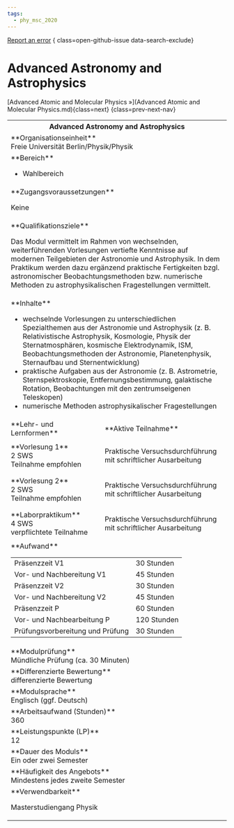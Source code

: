 ```yaml
---
tags:
  - phy_msc_2020
---
```

[Report an error](https://github.com/SGSSGene/FUB-SUP/issues/new?title=Error%20in%20%22Advanced%20Astronomy%20and%20Astrophysics%22&body=There%20seems%20to%20be%20an%20error%20in%20module%20%22Advanced%20Astronomy%20and%20Astrophysics%22%2E%0A%0A%3CDescribe%20here%20a%20slightly%20more%20detailed%20description%20of%20what%20is%20wrong%3E&labels=bug)
{ class=open-github-issue data-search-exclude}

# Advanced Astronomy and Astrophysics


[Advanced Atomic and Molecular Physics »](Advanced Atomic and Molecular Physics.md){class=next}
{class=prev-next-nav}

<table markdown id="moduledesc">
<tr markdown class="moduledesc_head"><th colspan="2">Advanced Astronomy and Astrophysics </th></tr>
<tr markdown><td colspan="2">**Organisationseinheit**   <br>Freie Universität Berlin/Physik/Physik</td></tr>

<tr markdown><td colspan="2">**Bereich**<br>


- Wahlbereich

</td></tr>

<tr markdown><td colspan="2">**Zugangsvoraussetzungen** <br>

Keine


</td></tr>
<tr markdown><td colspan="2">**Qualifikationsziele**    <br>

Das Modul vermittelt im Rahmen von wechselnden, weiterführenden Vorlesungen
vertiefte Kenntnisse auf modernen Teilgebieten der Astronomie und
Astrophysik. In dem Praktikum werden dazu ergänzend praktische Fertigkeiten
bzgl. astronomischer Beobachtungsmethoden bzw. numerische Methoden zu
astrophysikalischen Fragestellungen vermittelt.


</td></tr>
<tr markdown><td colspan="2">**Inhalte**                <br>

- wechselnde Vorlesungen zu unterschiedlichen Spezialthemen aus der
  Astronomie und Astrophysik (z. B. Relativistische Astrophysik, Kosmologie,
  Physik der Sternatmosphären, kosmische Elektrodynamik, ISM,
  Beobachtungsmethoden der Astronomie, Planetenphysik, Sternaufbau und
  Sternentwicklung)
- praktische Aufgaben aus der Astronomie (z. B. Astrometrie,
  Sternspektroskopie, Entfernungsbestimmung, galaktische Rotation,
  Beobachtungen mit den zentrumseigenen Teleskopen)
- numerische Methoden astrophysikalischer Fragestellungen


</td></tr>

<tr markdown><td>**Lehr- und Lernformen**</td><td>**Aktive Teilnahme**</td></tr>
<tr markdown><td> **Vorlesung 1** <br>2 SWS <br> Teilnahme empfohlen</td><td>

Praktische Versuchsdurchführung mit schriftlicher Ausarbeitung
</td></tr>
<tr markdown><td> **Vorlesung 2** <br>2 SWS <br> Teilnahme empfohlen</td><td>

Praktische Versuchsdurchführung mit schriftlicher Ausarbeitung
</td></tr>
<tr markdown><td> **Laborpraktikum** <br>4 SWS <br> verpflichtete Teilnahme</td><td>

Praktische Versuchsdurchführung mit schriftlicher Ausarbeitung
</td></tr>
<tr markdown><td colspan="2">**Aufwand**                <br>
<table class="aufwand_table">
<tr><td>Präsenzzeit V1</td><td>30 Stunden</td></tr>
<tr><td>Vor- und Nachbereitung V1</td><td>45 Stunden</td></tr>
<tr><td>Präsenzzeit V2</td><td>30 Stunden</td></tr>
<tr><td>Vor- und Nachbereitung V2</td><td>45 Stunden</td></tr>
<tr><td>Präsenzzeit P</td><td>60 Stunden</td></tr>
<tr><td>Vor- und Nachbearbeitung P</td><td>120 Stunden</td></tr>
<tr><td>Prüfungsvorbereitung und Prüfung</td><td>30 Stunden</td></tr>
</table>

</td></tr>
<tr markdown><td colspan="2">**Modulprüfung**             <br>Mündliche Prüfung (ca. 30 Minuten)


</td></tr>
<tr markdown><td colspan="2">**Differenzierte Bewertung** <br>differenzierte Bewertung

</td></tr>
<tr markdown><td colspan="2">**Modulsprache**             <br>Englisch (ggf. Deutsch)</td></tr>
<tr markdown><td colspan="2">**Arbeitsaufwand (Stunden)** <br>360</td></tr>
<tr markdown><td colspan="2">**Leistungspunkte (LP)**     <br>12</td></tr>
<tr markdown><td colspan="2">**Dauer des Moduls**         <br>Ein oder zwei Semester</td></tr>
<tr markdown><td colspan="2">**Häufigkeit des Angebots**  <br>Mindestens jedes zweite Semester</td></tr>
<tr markdown><td colspan="2">**Verwendbarkeit**           <br>

Masterstudiengang Physik


</td></tr>

</table>

